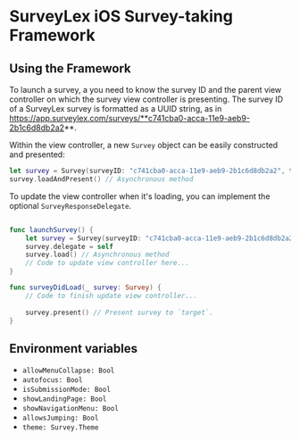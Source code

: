 # SurveyLex iOS Survey-taking Framework

## Using the Framework
To launch a survey, a you need to know the survey ID and the parent view controller on which the survey view controller is presenting. The survey ID of a SurveyLex survey is formatted as a UUID string, as in https://app.surveylex.com/surveys/**c741cba0-acca-11e9-aeb9-2b1c6d8db2a2**.

Within the view controller, a new `Survey` object can be easily constructed and presented:

```swift
let survey = Survey(surveyID: "c741cba0-acca-11e9-aeb9-2b1c6d8db2a2", target: self)
survey.loadAndPresent() // Asynchronous method
```

To update the view controller when it's loading, you can implement the optional `SurveyResponseDelegate`.

```swift

func launchSurvey() {
    let survey = Survey(surveyID: "c741cba0-acca-11e9-aeb9-2b1c6d8db2a2", target: self)
    survey.delegate = self
    survey.load() // Asynchronous method
    // Code to update view controller here...
}

func surveyDidLoad(_ survey: Survey) {
    // Code to finish update view controller...
    
    survey.present() // Present survey to `target`.
}
```

## Environment variables
- `allowMenuCollapse: Bool`
- `autofocus: Bool`
- `isSubmissionMode: Bool`
- `showLandingPage: Bool`
- `showNavigationMenu: Bool`
- `allowsJumping: Bool`
- `theme: Survey.Theme`
